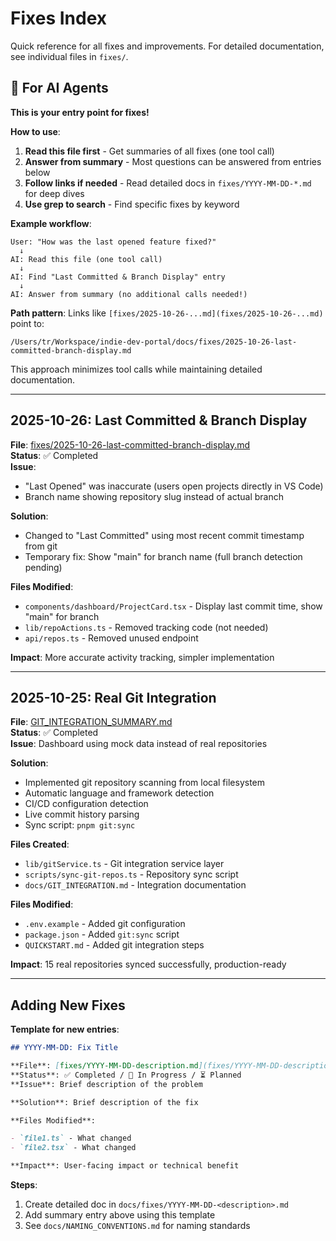 # Fixes Index

Quick reference for all fixes and improvements. For detailed documentation, see individual files in `fixes/`.

## 📍 For AI Agents

**This is your entry point for fixes!**

**How to use**:

1. **Read this file first** - Get summaries of all fixes (one tool call)
2. **Answer from summary** - Most questions can be answered from entries below
3. **Follow links if needed** - Read detailed docs in `fixes/YYYY-MM-DD-*.md` for deep dives
4. **Use grep to search** - Find specific fixes by keyword

**Example workflow**:

```
User: "How was the last opened feature fixed?"
  ↓
AI: Read this file (one tool call)
  ↓
AI: Find "Last Committed & Branch Display" entry
  ↓
AI: Answer from summary (no additional calls needed!)
```

**Path pattern**: Links like `[fixes/2025-10-26-...md](fixes/2025-10-26-...md)` point to:

```
/Users/tr/Workspace/indie-dev-portal/docs/fixes/2025-10-26-last-committed-branch-display.md
```

This approach minimizes tool calls while maintaining detailed documentation.

---

## 2025-10-26: Last Committed & Branch Display

**File**: [fixes/2025-10-26-last-committed-branch-display.md](fixes/2025-10-26-last-committed-branch-display.md)  
**Status**: ✅ Completed  
**Issue**:

- "Last Opened" was inaccurate (users open projects directly in VS Code)
- Branch name showing repository slug instead of actual branch

**Solution**:

- Changed to "Last Committed" using most recent commit timestamp from git
- Temporary fix: Show "main" for branch name (full branch detection pending)

**Files Modified**:

- `components/dashboard/ProjectCard.tsx` - Display last commit time, show "main" for branch
- `lib/repoActions.ts` - Removed tracking code (not needed)
- `api/repos.ts` - Removed unused endpoint

**Impact**: More accurate activity tracking, simpler implementation

---

## 2025-10-25: Real Git Integration

**File**: [GIT_INTEGRATION_SUMMARY.md](archive/GIT_INTEGRATION_SUMMARY.md)  
**Status**: ✅ Completed  
**Issue**: Dashboard using mock data instead of real repositories

**Solution**:

- Implemented git repository scanning from local filesystem
- Automatic language and framework detection
- CI/CD configuration detection
- Live commit history parsing
- Sync script: `pnpm git:sync`

**Files Created**:

- `lib/gitService.ts` - Git integration service layer
- `scripts/sync-git-repos.ts` - Repository sync script
- `docs/GIT_INTEGRATION.md` - Integration documentation

**Files Modified**:

- `.env.example` - Added git configuration
- `package.json` - Added `git:sync` script
- `QUICKSTART.md` - Added git integration steps

**Impact**: 15 real repositories synced successfully, production-ready

---

## Adding New Fixes

**Template for new entries**:

```markdown
## YYYY-MM-DD: Fix Title

**File**: [fixes/YYYY-MM-DD-description.md](fixes/YYYY-MM-DD-description.md)  
**Status**: ✅ Completed / 🚧 In Progress / ⏳ Planned  
**Issue**: Brief description of the problem

**Solution**: Brief description of the fix

**Files Modified**:

- `file1.ts` - What changed
- `file2.tsx` - What changed

**Impact**: User-facing impact or technical benefit
```

**Steps**:

1. Create detailed doc in `docs/fixes/YYYY-MM-DD-<description>.md`
2. Add summary entry above using this template
3. See `docs/NAMING_CONVENTIONS.md` for naming standards
